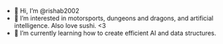 - 👋 Hi, I’m @rishab2002
- 👀 I’m interested in motorsports, dungeons and dragons, and artificial intelligence. Also love sushi. <3
- 🌱 I’m currently learning how to create efficient AI and data structures. 

<!---
rishab2002/rishab2002 is a ✨ special ✨ repository because its `README.md` (this file) appears on your GitHub profile.
You can click the Preview link to take a look at your changes.
--->
